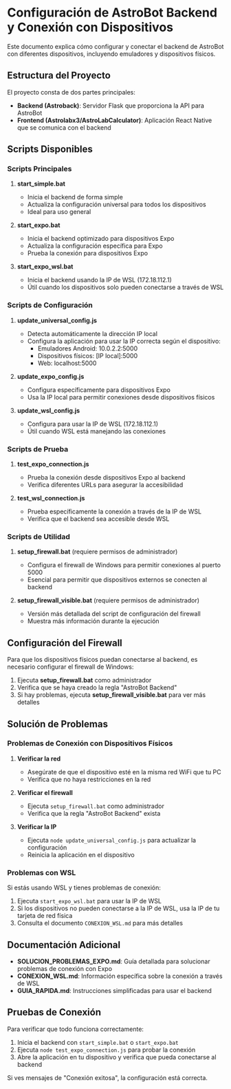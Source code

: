 # Configuración de AstroBot Backend y Conexión con Dispositivos

Este documento explica cómo configurar y conectar el backend de AstroBot con diferentes dispositivos, incluyendo emuladores y dispositivos físicos.

## Estructura del Proyecto

El proyecto consta de dos partes principales:

- **Backend (Astroback)**: Servidor Flask que proporciona la API para AstroBot
- **Frontend (Astrolabx3/AstroLabCalculator)**: Aplicación React Native que se comunica con el backend

## Scripts Disponibles

### Scripts Principales

1. **start_simple.bat**
   - Inicia el backend de forma simple
   - Actualiza la configuración universal para todos los dispositivos
   - Ideal para uso general

2. **start_expo.bat**
   - Inicia el backend optimizado para dispositivos Expo
   - Actualiza la configuración específica para Expo
   - Prueba la conexión para dispositivos Expo

3. **start_expo_wsl.bat**
   - Inicia el backend usando la IP de WSL (172.18.112.1)
   - Útil cuando los dispositivos solo pueden conectarse a través de WSL

### Scripts de Configuración

1. **update_universal_config.js**
   - Detecta automáticamente la dirección IP local
   - Configura la aplicación para usar la IP correcta según el dispositivo:
     - Emuladores Android: 10.0.2.2:5000
     - Dispositivos físicos: [IP local]:5000
     - Web: localhost:5000

2. **update_expo_config.js**
   - Configura específicamente para dispositivos Expo
   - Usa la IP local para permitir conexiones desde dispositivos físicos

3. **update_wsl_config.js**
   - Configura para usar la IP de WSL (172.18.112.1)
   - Útil cuando WSL está manejando las conexiones

### Scripts de Prueba

1. **test_expo_connection.js**
   - Prueba la conexión desde dispositivos Expo al backend
   - Verifica diferentes URLs para asegurar la accesibilidad

2. **test_wsl_connection.js**
   - Prueba específicamente la conexión a través de la IP de WSL
   - Verifica que el backend sea accesible desde WSL

### Scripts de Utilidad

1. **setup_firewall.bat** (requiere permisos de administrador)
   - Configura el firewall de Windows para permitir conexiones al puerto 5000
   - Esencial para permitir que dispositivos externos se conecten al backend

2. **setup_firewall_visible.bat** (requiere permisos de administrador)
   - Versión más detallada del script de configuración del firewall
   - Muestra más información durante la ejecución

## Configuración del Firewall

Para que los dispositivos físicos puedan conectarse al backend, es necesario configurar el firewall de Windows:

1. Ejecuta **setup_firewall.bat** como administrador
2. Verifica que se haya creado la regla "AstroBot Backend"
3. Si hay problemas, ejecuta **setup_firewall_visible.bat** para ver más detalles

## Solución de Problemas

### Problemas de Conexión con Dispositivos Físicos

1. **Verificar la red**
   - Asegúrate de que el dispositivo esté en la misma red WiFi que tu PC
   - Verifica que no haya restricciones en la red

2. **Verificar el firewall**
   - Ejecuta `setup_firewall.bat` como administrador
   - Verifica que la regla "AstroBot Backend" exista

3. **Verificar la IP**
   - Ejecuta `node update_universal_config.js` para actualizar la configuración
   - Reinicia la aplicación en el dispositivo

### Problemas con WSL

Si estás usando WSL y tienes problemas de conexión:

1. Ejecuta `start_expo_wsl.bat` para usar la IP de WSL
2. Si los dispositivos no pueden conectarse a la IP de WSL, usa la IP de tu tarjeta de red física
3. Consulta el documento `CONEXION_WSL.md` para más detalles

## Documentación Adicional

- **SOLUCION_PROBLEMAS_EXPO.md**: Guía detallada para solucionar problemas de conexión con Expo
- **CONEXION_WSL.md**: Información específica sobre la conexión a través de WSL
- **GUIA_RAPIDA.md**: Instrucciones simplificadas para usar el backend

## Pruebas de Conexión

Para verificar que todo funciona correctamente:

1. Inicia el backend con `start_simple.bat` o `start_expo.bat`
2. Ejecuta `node test_expo_connection.js` para probar la conexión
3. Abre la aplicación en tu dispositivo y verifica que pueda conectarse al backend

Si ves mensajes de "Conexión exitosa", la configuración está correcta.
